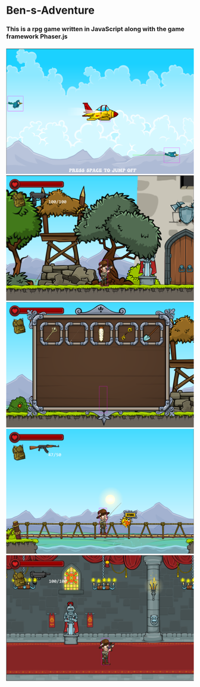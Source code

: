 # Ben-s-Adventure

<h3> This is a rpg game written in JavaScript along with the game framework Phaser.js<h3>
<img src="screenshots/1a.png">
<img src="screenshots/1b.png">
<img src="screenshots/1c.png">
<img src="screenshots/1d.png">
<img src="screenshots/1e.png">


